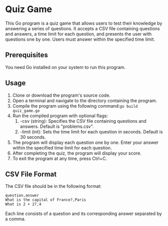 # Quiz Game 

This Go program is a quiz game that allows users to test their knowledge by answering a series of questions. It accepts a CSV file containing questions and answers, a time limit for each question, and presents the user with questions one by one. Users must answer within the specified time limit.

## Prerequisites

You need Go installed on your system to run this program.

## Usage

1. Clone or download the program's source code.
2. Open a terminal and navigate to the directory containing the program.
3. Compile the program using the following command:```go build quiz_game.go```
4. Run the compiled program with optional flags:
   1. -csv (string): Specifies the CSV file containing questions and answers. Default is "problems.csv".
   2. -limit (int): Sets the time limit for each question in seconds. Default is 30 seconds.
5. The program will display each question one by one. Enter your answer within the specified time limit for each question.
6. After completing the quiz, the program will display your score.
7. To exit the program at any time, press Ctrl+C.

## CSV File Format

The CSV file should be in the following format:

```
question,answer
What is the capital of France?,Paris
What is 2 + 2?,4
```

Each line consists of a question and its corresponding answer separated by a comma.
